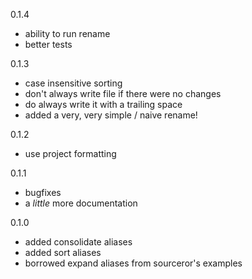 0.1.4
* ability to run rename
* better tests

0.1.3
* case insensitive sorting
* don't always write file if there were no changes
* do always write it with a trailing space
* added a very, very simple / naive rename!

0.1.2
* use project formatting

0.1.1
* bugfixes
* a _little_ more documentation

0.1.0
* added consolidate aliases
* added sort aliases
* borrowed expand aliases from sourceror's examples